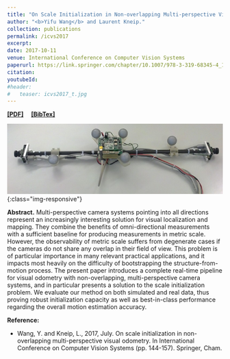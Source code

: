 ```yaml
---
title: "On Scale Initialization in Non-overlapping Multi-perspective Visual Odometry"
author: "<b>Yifu Wang</b> and Laurent Kneip."
collection: publications
permalink: /icvs2017
excerpt: 
date: 2017-10-11
venue: International Conference on Computer Vision Systems
paperurl: https://link.springer.com/chapter/10.1007/978-3-319-68345-4_13
citation: 
youtubeId: 
#header:
#   teaser: icvs2017_t.jpg
---
```


<a href="https://1fwang.github.io/files/icvs2017.pdf" target="_blank"><b>[PDF]</b></a>&emsp;
<a href="https://1fwang.github.io/files/wang2017scale.txt" target="_blank"><b>[BibTex]</b></a>

![firenet_banner](/images/icvs2017.jpg){:class="img-responsive"}

<b>Abstract.</b> 
Multi-perspective camera systems pointing into all directions represent an increasingly interesting solution for visual localization and mapping. They combine the benefits of omni-directional measurements with a sufficient baseline for producing measurements in metric scale. However, the observability of metric scale suffers from degenerate cases if the cameras do not share any overlap in their field of view. This problem is of particular importance in many relevant practical applications, and it impacts most heavily on the difficulty of bootstrapping the structure-from-motion process. The present paper introduces a complete real-time pipeline for visual odometry with non-overlapping, multi-perspective camera systems, and in particular presents a solution to the scale initialization problem. We evaluate our method on both simulated and real data, thus proving robust initialization capacity as well as best-in-class performance regarding the overall motion estimation accuracy.


<b>Reference:</b>
* Wang, Y. and Kneip, L., 2017, July. On scale initialization in non-overlapping multi-perspective visual odometry. In International Conference on Computer Vision Systems (pp. 144-157). Springer, Cham.
